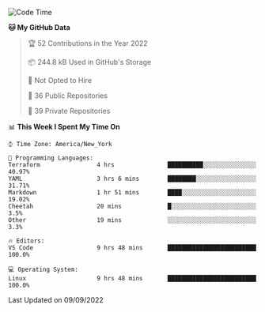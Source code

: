 <!--START_SECTION:waka-->
![Code Time](http://img.shields.io/badge/Code%20Time-78%20hrs%2037%20mins-blue)

**🐱 My GitHub Data** 

> 🏆 52 Contributions in the Year 2022
 > 
> 📦 244.8 kB Used in GitHub's Storage 
 > 
> 🚫 Not Opted to Hire
 > 
> 📜 36 Public Repositories 
 > 
> 🔑 39 Private Repositories  
 > 
📊 **This Week I Spent My Time On** 

```text
⌚︎ Time Zone: America/New_York

💬 Programming Languages: 
Terraform                4 hrs               ██████████░░░░░░░░░░░░░░░   40.97% 
YAML                     3 hrs 6 mins        ████████░░░░░░░░░░░░░░░░░   31.71% 
Markdown                 1 hr 51 mins        ████░░░░░░░░░░░░░░░░░░░░░   19.02% 
Cheetah                  20 mins             █░░░░░░░░░░░░░░░░░░░░░░░░   3.5% 
Other                    19 mins             ░░░░░░░░░░░░░░░░░░░░░░░░░   3.3%

🔥 Editors: 
VS Code                  9 hrs 48 mins       █████████████████████████   100.0%

💻 Operating System: 
Linux                    9 hrs 48 mins       █████████████████████████   100.0%

```


 Last Updated on 09/09/2022
<!--END_SECTION:waka-->
